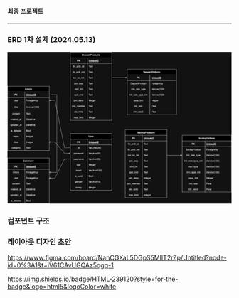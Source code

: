 #### 최종 프로젝트
  
---
  
### ERD 1차 설계 (2024.05.13)
![img](./ERD/ERD.png)


### 컴포넌트 구조


### 레이아웃 디자인 초안
https://www.figma.com/board/NanCGXaL5DGpS5MlIT2rZp/Untitled?node-id=0%3A1&t=iV61CAvUGQAz5qgq-1

https://img.shields.io/badge/HTML-239120?style=for-the-badge&logo=html5&logoColor=white
